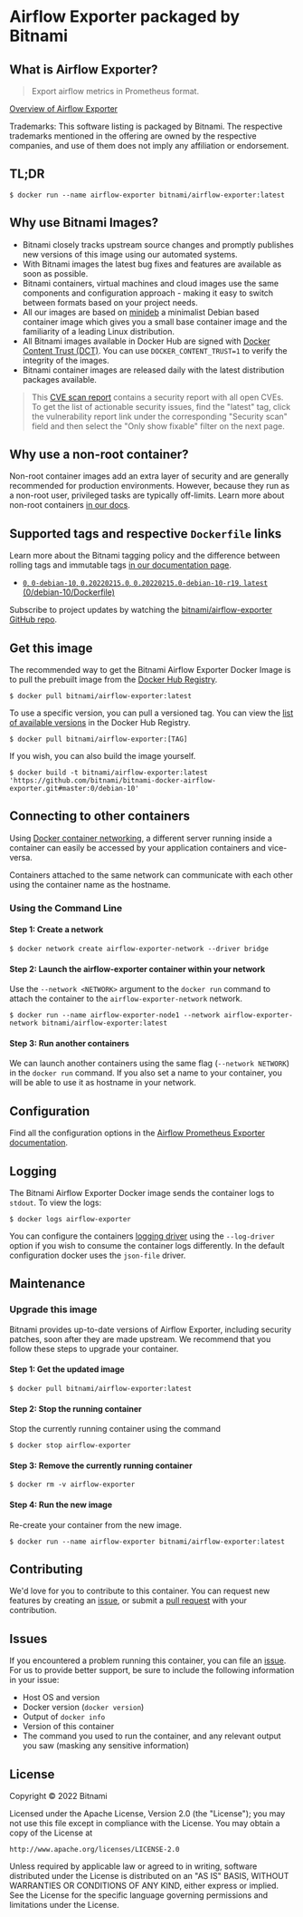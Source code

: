 # Airflow Exporter packaged by Bitnami

## What is Airflow Exporter?

> Export airflow metrics in Prometheus format.

[Overview of Airflow Exporter](https://github.com/PBWebMedia/airflow-prometheus-exporter)

Trademarks: This software listing is packaged by Bitnami. The respective trademarks mentioned in the offering are owned by the respective companies, and use of them does not imply any affiliation or endorsement.

## TL;DR

```console
$ docker run --name airflow-exporter bitnami/airflow-exporter:latest
```

## Why use Bitnami Images?

* Bitnami closely tracks upstream source changes and promptly publishes new versions of this image using our automated systems.
* With Bitnami images the latest bug fixes and features are available as soon as possible.
* Bitnami containers, virtual machines and cloud images use the same components and configuration approach - making it easy to switch between formats based on your project needs.
* All our images are based on [minideb](https://github.com/bitnami/minideb) a minimalist Debian based container image which gives you a small base container image and the familiarity of a leading Linux distribution.
* All Bitnami images available in Docker Hub are signed with [Docker Content Trust (DCT)](https://docs.docker.com/engine/security/trust/content_trust/). You can use `DOCKER_CONTENT_TRUST=1` to verify the integrity of the images.
* Bitnami container images are released daily with the latest distribution packages available.

> This [CVE scan report](https://quay.io/repository/bitnami/airflow-exporter?tab=tags) contains a security report with all open CVEs. To get the list of actionable security issues, find the "latest" tag, click the vulnerability report link under the corresponding "Security scan" field and then select the "Only show fixable" filter on the next page.

## Why use a non-root container?

Non-root container images add an extra layer of security and are generally recommended for production environments. However, because they run as a non-root user, privileged tasks are typically off-limits. Learn more about non-root containers [in our docs](https://docs.bitnami.com/tutorials/work-with-non-root-containers/).

## Supported tags and respective `Dockerfile` links

Learn more about the Bitnami tagging policy and the difference between rolling tags and immutable tags [in our documentation page](https://docs.bitnami.com/tutorials/understand-rolling-tags-containers/).


* [`0`, `0-debian-10`, `0.20220215.0`, `0.20220215.0-debian-10-r19`, `latest` (0/debian-10/Dockerfile)](https://github.com/bitnami/bitnami-docker-airflow-exporter/blob/0.20220215.0-debian-10-r19/0/debian-10/Dockerfile)

Subscribe to project updates by watching the [bitnami/airflow-exporter GitHub repo](https://github.com/bitnami/bitnami-docker-airflow-exporter).

## Get this image

The recommended way to get the Bitnami Airflow Exporter Docker Image is to pull the prebuilt image from the [Docker Hub Registry](https://hub.docker.com/r/bitnami/airflow-exporter).

```console
$ docker pull bitnami/airflow-exporter:latest
```

To use a specific version, you can pull a versioned tag. You can view the [list of available versions](https://hub.docker.com/r/bitnami/airflow-exporter/tags/) in the Docker Hub Registry.

```console
$ docker pull bitnami/airflow-exporter:[TAG]
```

If you wish, you can also build the image yourself.

```console
$ docker build -t bitnami/airflow-exporter:latest 'https://github.com/bitnami/bitnami-docker-airflow-exporter.git#master:0/debian-10'
```

## Connecting to other containers

Using [Docker container networking](https://docs.docker.com/engine/userguide/networking/), a different server running inside a container can easily be accessed by your application containers and vice-versa.

Containers attached to the same network can communicate with each other using the container name as the hostname.

### Using the Command Line

#### Step 1: Create a network

```console
$ docker network create airflow-exporter-network --driver bridge
```

#### Step 2: Launch the airflow-exporter container within your network

Use the `--network <NETWORK>` argument to the `docker run` command to attach the container to the `airflow-exporter-network` network.

```console
$ docker run --name airflow-exporter-node1 --network airflow-exporter-network bitnami/airflow-exporter:latest
```

#### Step 3: Run another containers

We can launch another containers using the same flag (`--network NETWORK`) in the `docker run` command. If you also set a name to your container, you will be able to use it as hostname in your network.

## Configuration

Find all the configuration options in the [Airflow Prometheus Exporter documentation](https://github.com/PBWebMedia/airflow-prometheus-exporter#run).

## Logging

The Bitnami Airflow Exporter Docker image sends the container logs to `stdout`. To view the logs:

```console
$ docker logs airflow-exporter
```

You can configure the containers [logging driver](https://docs.docker.com/engine/admin/logging/overview/) using the `--log-driver` option if you wish to consume the container logs differently. In the default configuration docker uses the `json-file` driver.

## Maintenance

### Upgrade this image

Bitnami provides up-to-date versions of Airflow Exporter, including security patches, soon after they are made upstream. We recommend that you follow these steps to upgrade your container.

#### Step 1: Get the updated image

```console
$ docker pull bitnami/airflow-exporter:latest
```

#### Step 2: Stop the running container

Stop the currently running container using the command

```console
$ docker stop airflow-exporter
```

#### Step 3: Remove the currently running container

```console
$ docker rm -v airflow-exporter
```

#### Step 4: Run the new image

Re-create your container from the new image.

```console
$ docker run --name airflow-exporter bitnami/airflow-exporter:latest
```

## Contributing

We'd love for you to contribute to this container. You can request new features by creating an [issue](https://github.com/bitnami/bitnami-docker-airflow-exporter/issues), or submit a [pull request](https://github.com/bitnami/bitnami-docker-airflow-exporter/pulls) with your contribution.

## Issues

If you encountered a problem running this container, you can file an [issue](https://github.com/bitnami/bitnami-docker-airflow-exporter/issues/new). For us to provide better support, be sure to include the following information in your issue:

- Host OS and version
- Docker version (`docker version`)
- Output of `docker info`
- Version of this container
- The command you used to run the container, and any relevant output you saw (masking any sensitive information)

## License

Copyright &copy; 2022 Bitnami

Licensed under the Apache License, Version 2.0 (the "License");
you may not use this file except in compliance with the License.
You may obtain a copy of the License at

    http://www.apache.org/licenses/LICENSE-2.0

Unless required by applicable law or agreed to in writing, software
distributed under the License is distributed on an "AS IS" BASIS,
WITHOUT WARRANTIES OR CONDITIONS OF ANY KIND, either express or implied.
See the License for the specific language governing permissions and
limitations under the License.
